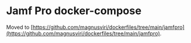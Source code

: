 # Jamf Pro docker-compose

Moved to [https://github.com/magnusviri/dockerfiles/tree/main/jamfpro](https://github.com/magnusviri/dockerfiles/tree/main/jamfpro).